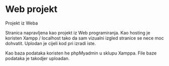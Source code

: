 # Web projekt
 Projekt iz Weba

Stranica napravljena kao projekt iz Web programiranja. Kao hosting je koristen Xampp / localhost tako da sam vizualni izgled stranice se nece moc dohvatit. 
Uplodan je cijeli kod pri izradi iste.

Kao baza podataka koristen he phpMyadmin u sklupu Xamppa. File baze podataka je takodjer uploadan.
